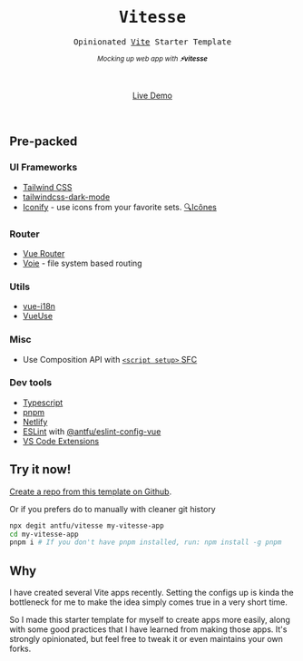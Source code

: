 <h1 align='center'><samp>Vitesse</samp></h1>

<p align='center'>
<samp>Opinionated <a href="https://github.com/vitejs/vite">Vite</a> Starter Template</samp>
</p>

<p align='center'>
<sup><em>Mocking up web app with <b>⚡️vitesse</b></em></sup>
</p>

<br>

<p align='center'>
<a href="https://vitesse.netilfy.app">Live Demo</a>
</p>

<br>

## Pre-packed

### UI Frameworks

- [Tailwind CSS](https://tailwindcss.com/)
- [tailwindcss-dark-mode](https://github.com/ChanceArthur/tailwindcss-dark-mode)
- [Iconify](https://iconify.design) - use icons from your favorite sets. [🔍Icônes](https://icones.netlify.app/)
<!-- - [variantwind](https://github.com/sibbngheid/variantwind) -->

### Router

- [Vue Router](https://github.com/vuejs/vue-router)
- [Voie](https://github.com/vamplate/vite-plugin-voie) - file system based routing

### Utils

- [vue-i18n](https://github.com/intlify/vue-i18n-next)
- [VueUse](https://github.com/antfu/vueuse)

### Misc

- Use Composition API with [`<script setup>` SFC](https://github.com/vuejs/rfcs/blob/sfc-improvements/active-rfcs/0000-sfc-script-setup.md)

### Dev tools

- [Typescript](https://www.typescriptlang.org/)
- [pnpm](https://pnpm.js.org/)
- [Netlify](https://www.netlify.com/)
- [ESLint](https://eslint.org/) with [@antfu/eslint-config-vue](https://github.com/antfu/eslint-config)
- [VS Code Extensions](./.vscode/extensions.json)

## Try it now!

[Create a repo from this template on Github](https://github.com/antfu/vitesse/generate).

Or if you prefers do to manually with cleaner git history

```bash
npx degit antfu/vitesse my-vitesse-app
cd my-vitesse-app
pnpm i # If you don't have pnpm installed, run: npm install -g pnpm
```

## Why

I have created several Vite apps recently. Setting the configs up is kinda the bottleneck for me to make the idea simply comes true in a very short time. 

So I made this starter template for myself to create apps more easily, along with some good practices that I have learned from making those apps. It's strongly opinionated, but feel free to tweak it or even maintains your own forks.
